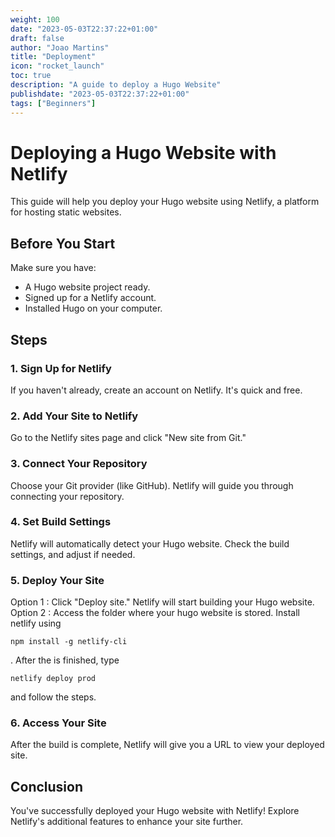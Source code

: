 ```yaml
---
weight: 100
date: "2023-05-03T22:37:22+01:00"
draft: false
author: "Joao Martins"
title: "Deployment"
icon: "rocket_launch"
toc: true
description: "A guide to deploy a Hugo Website"
publishdate: "2023-05-03T22:37:22+01:00"
tags: ["Beginners"]
---
```


# Deploying a Hugo Website with Netlify

This guide will help you deploy your Hugo website using Netlify, a platform for hosting static websites.

## Before You Start

Make sure you have:

- A Hugo website project ready.
- Signed up for a Netlify account.
- Installed Hugo on your computer.

## Steps

### 1. Sign Up for Netlify

If you haven't already, create an account on Netlify. It's quick and free.

### 2. Add Your Site to Netlify

Go to the Netlify sites page and click "New site from Git."

### 3. Connect Your Repository

Choose your Git provider (like GitHub). Netlify will guide you through connecting your repository.

### 4. Set Build Settings

Netlify will automatically detect your Hugo website. Check the build settings, and adjust if needed.

### 5. Deploy Your Site

Option 1 : Click "Deploy site." Netlify will start building your Hugo website.
Option 2 : Access the folder where your hugo website is stored. Install netlify using 
```shell
npm install -g netlify-cli
```
. After the  is finished, type 
```shell 
netlify deploy prod
```
and follow the steps. 

### 6. Access Your Site

After the build is complete, Netlify will give you a URL to view your deployed site.

## Conclusion

You've successfully deployed your Hugo website with Netlify! Explore Netlify's additional features to enhance your site further.
